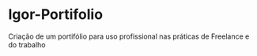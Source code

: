 # Igor-Portifolio
 
 Criação de um portifólio para uso profissional nas práticas de Freelance e do trabalho
